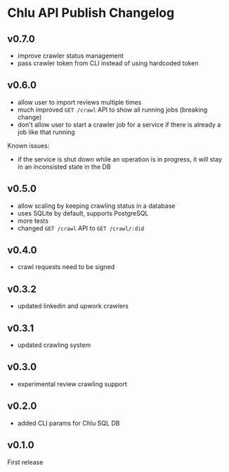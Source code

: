 # Chlu API Publish Changelog

## v0.7.0

- improve crawler status management
- pass crawler token from CLI instead of using hardcoded token

## v0.6.0

- allow user to import reviews multiple times
- much improved `GET /crawl` API to show all running jobs (breaking change)
- don't allow user to start a crawler job for a service if there is already a job like that running

Known issues:

- if the service is shut down while an operation is in progress, it will stay in an inconsisted state in the DB

## v0.5.0

- allow scaling by keeping crawling status in a database
- uses SQLite by default, supports PostgreSQL
- more tests
- changed `GET /crawl` API to `GET /crawl/:did`

## v0.4.0

- crawl requests need to be signed

## v0.3.2

- updated linkedin and upwork crawlers

## v0.3.1

- updated crawling system

## v0.3.0

- experimental review crawling support

## v0.2.0

- added CLI params for Chlu SQL DB

## v0.1.0

First release
